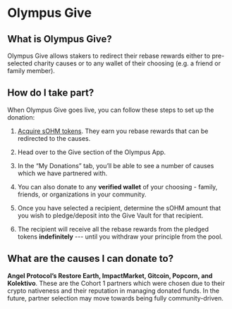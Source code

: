 # Olympus Give

## What is Olympus Give?

Olympus Give allows stakers to redirect their rebase rewards either to pre-selected
charity causes or to any wallet of their choosing (e.g. a friend or family member).

## How do I take part?

When Olympus Give goes live, you can follow these steps to set up the donation:

1. [Acquire sOHM tokens](../using-the-website/staking.md).
They earn you rebase rewards that can be redirected to the causes.

2. Head over to the Give section of the Olympus App.

3. In the “My Donations” tab, you’ll be able to see a number of causes which we
have partnered with.

4. You can also donate to any **verified wallet** of your choosing - family, friends,
or organizations in your community.

5. Once you have selected a recipient, determine the sOHM amount that you wish to
pledge/deposit into the Give Vault for that recipient.

6. The recipient will receive all the rebase rewards from the pledged tokens
**indefinitely** --- until you withdraw your principle from the pool.

## What are the causes I can donate to?

**Angel Protocol’s Restore Earth, ImpactMarket, Gitcoin, Popcorn, and Kolektivo**.
These are the Cohort 1 partners which were chosen due to their crypto nativeness
and their reputation in managing donated funds. In the future, partner selection
may move towards being fully community-driven.
